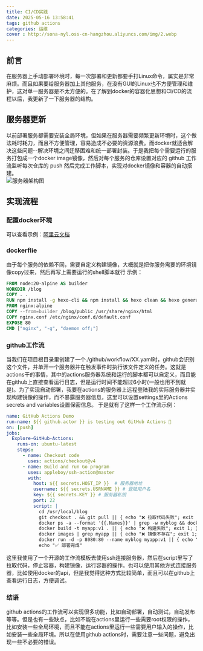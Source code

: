 ```yaml
---
title: CI/CD实践
date: 2025-05-16 13:58:41
tags: github actions
categories: 运维
cover : http://sona-nyl.oss-cn-hangzhou.aliyuncs.com/img/2.webp
---
```

## 前言
在服务器上手动部署环境时，每一次部署和更新都要手打Linux命令，属实是非常麻烦。而且如果要给服务器加上其他服务，在没有GUI的Linux也不方便管理和维护，这对单一服务器是不太方便的。在了解到docker的容器化思想和CI/CD的流程以后，我更新了一下服务器的结构。

## 服务器更新
以前部署服务都需要安装全局环境，但如果在服务器需要频繁更新环境时，这个做法耗时耗力，而且不方便管理，容易造成不必要的资源浪费。而docker就适合解决这些问题--解决环境之间迁移困难和统一部署封装。于是我把每个需要运行的服务打包成一个docker image镜像，然后对每个服务的仓库设置对应的 github 工作流监听每次仓库的 push 然后完成工作脚本，实现对docker镜像和容器的自动搭建。
<br>
![服务器架构图](http://sona-nyl.oss-cn-hangzhou.aliyuncs.com/img/server.webp)

## 实现流程

### 配置docker环境
可以查看示例：[阿里云文档](https://developer.aliyun.com/article/1457025)
### dockerflie
由于每个服务的依赖不同，需要自定义构建镜像，大概就是把你服务需要的环境镜像copy过来，然后再写上需要运行的shell脚本就行
示例：
``` dockerfile
FROM node:20-alpine AS builder
WORKDIR /blog
COPY . .
RUN npm install -g hexo-cli && npm install && hexo clean && hexo generate
FROM nginx:alpine
COPY --from=builder /blog/public /usr/share/nginx/html
COPY nginx.conf /etc/nginx/conf.d/default.conf
EXPOSE 80
CMD ["nginx", "-g", "daemon off;"]
```
### github工作流
当我们在项目根目录里创建了一个./github/workflow/XX.yaml时，github会识别这个文件，并单开一个服务器并在触发事件时执行该文件定义的任务。这就是actions干的事情，其中的actions服务器系统和运行的脚本都可以自定义，而且能在github上直接查看运行日志，但是运行时间不能超过6小时(一般也用不到就是)。为了实现自动部署，我要在actions的服务器上远程登陆我的实际服务器并实现构建镜像的操作，而不暴露服务器信息，这里可以设置settings里的Actions secrets and variables设置保密信息。
于是就有了这样一个工作流示例：
``` xx.yml
name: GitHub Actions Demo
run-name: ${{ github.actor }} is testing out GitHub Actions 🚀
on: [push]
jobs:
  Explore-GitHub-Actions:
    runs-on: ubuntu-latest
    steps:
      - name: Checkout code
        uses: actions/checkout@v4
      - name: Build and run Go program
        uses: appleboy/ssh-action@master
        with:
          host: ${{ secrets.HOST_IP }}	# 服务器地址
          username: ${{ secrets.USRNAME }} # 登陆用户名
          key: ${{ secrets.KEY }} # 服务器私钥
          port: 22
          script: |
            cd /usr/local/blog
            git checkout . && git pull || { echo "❌ 拉取代码失败"; exit 1; }
            docker ps -a --format '{{.Names}}' | grep -w myblog && docker stop myblog && docker rm myblog || echo "ℹ️ 容器 myblog 不存在，跳过"
            docker build -t myapp:v1 . || { echo "❌ 构建失败"; exit 1; }
            docker images | grep myapp || { echo "❌ 镜像不存在"; exit 1; }
            docker run -d -p 8080:80 --name myblog myapp:v1 || { echo "❌ 运行失败"; exit 1; }
            echo "✅ 部署完成"
```
这里我使用了一个开源的工作流模板去使用ssh连接服务器，然后在script里写了拉取代码，停止容器，构建镜像，运行容器的操作。也可以使用其他方式连接服务器，比如使用docker的api，但是我觉得这种方式比较简单，而且可以在github上查看运行日志，方便调试。
### 结语
github actions的工作流可以实现很多功能，比如自动部署，自动测试，自动发布等等。但是也有一些缺点，比如不能在actions里运行一些需要root权限的操作，比如安装一些全局环境，而且不能在actions里运行一些需要用户输入的操作，比如安装一些全局环境。所以在使用github actions时，需要注意一些问题，避免出现一些不必要的错误。